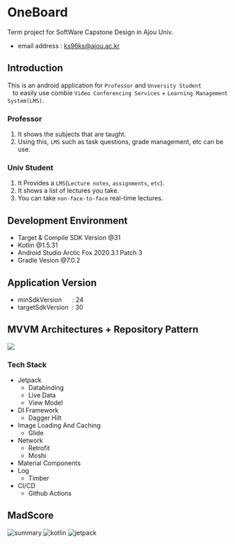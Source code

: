 # OneBoard
Term project for SoftWare Capstone Design in Ajou Univ.<br/>
- email address : ks96ks@ajou.ac.kr

## Introduction
This is an android application for `Professor` and `Unversity Student`<br/>
&nbsp;&nbsp;&nbsp;to easily use combie `Video Conferencing Services` + `Learning Management System(LMS)`.
### Professor
1. It shows the subjects that are taught.
1. Using this, `LMS` such as task questions, grade management, etc can be use.

### Univ Student
1. It Provides a `LMS`(`Lecture notes`, `assignments`, `etc`).
1. It shows a list of lectures you take.
1. You can take `non-face-to-face` real-time lectures.

## Development Environment
- Target & Compile SDK Version @31
- Kotlin @1.5.31
- Android Studio Arctic Fox 2020.3.1 Patch 3
- Gradle Vesion @7.0.2

## Application Version
- minSdkVersion&nbsp;&nbsp;&nbsp;&nbsp;&nbsp;&nbsp;: 24
- targetSdkVersion&nbsp;&nbsp;: 30

## MVVM Architectures + Repository Pattern
<img src="https://developer.android.com/topic/libraries/architecture/images/final-architecture.png?hl=ko" />

### Tech Stack
- Jetpack
  - Databinding
  - Live Data
  - View Model
- DI Framework
  - Dagger Hilt
- Image Loading And Caching
  - Glide
- Network
  - Retrofit
  - Moshi
- Material Components
- Log
  - Timber
- CI/CD
  - Github Actions

## MadScore
![summary](https://user-images.githubusercontent.com/59349226/145800997-1f226b80-49fe-493c-aeb0-fc52d29a896a.png)
![kotlin](https://user-images.githubusercontent.com/59349226/145800977-e0ccc1e7-5ebb-4da7-9d60-7b22710db107.png)
![jetpack](https://user-images.githubusercontent.com/59349226/145800982-ed96ece2-4fc5-4be6-8584-fa9c3e2dbd2b.png)

